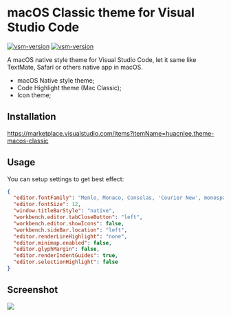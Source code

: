 # macOS Classic theme for Visual Studio Code

[![vsm-version](https://img.shields.io/visual-studio-marketplace/v/huacnlee.theme-macos-classic?style=flat&label=VS%20Code)](https://marketplace.visualstudio.com/items?itemName=huacnlee.theme-macos-classic) [![vsm-version](https://img.shields.io/visual-studio-marketplace/v/huacnlee.theme-macos-classic?style=flat&label=Install)](vscode:extension/huacnlee.theme-macos-classic)

A macOS native style theme for Visual Studio Code, let it same like TextMate, Safari or others native app in macOS.

- macOS Native style theme;
- Code Highlight theme (Mac Classic);
- Icon theme;

## Installation

https://marketplace.visualstudio.com/items?itemName=huacnlee.theme-macos-classic

## Usage

You can setup settings to get best effect:

```json
{
  "editor.fontFamily": "Menlo, Monaco, Consolas, 'Courier New', monospace",
  "editor.fontSize": 12,
  "window.titleBarStyle": "native",
  "workbench.editor.tabCloseButton": "left",
  "workbench.editor.showIcons": false,
  "workbench.sideBar.location": "left",
  "editor.renderLineHighlight": "none",
  "editor.minimap.enabled": false,
  "editor.glyphMargin": false,
  "editor.renderIndentGuides": true,
  "editor.selectionHighlight": false
}
```

## Screenshot

![](https://user-images.githubusercontent.com/5518/115701386-50c04100-a39a-11eb-935e-18d75df14068.png)
